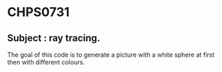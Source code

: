 # CHPS0731
## Subject : ray tracing.

The goal of this code is to generate a picture with a white sphere at first then with different 
colours.
